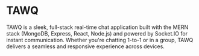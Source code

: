 # TAWQ
TAWQ is a sleek, full-stack real-time chat application built with the MERN stack (MongoDB, Express, React, Node.js) and powered by Socket.IO for instant communication. Whether you're chatting 1-to-1 or in a group, TAWQ delivers a seamless and responsive experience across devices.
